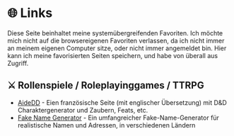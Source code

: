 # 🌐 Links

Diese Seite beinhaltet meine systemübergreifenden Favoriten. Ich möchte mich nicht auf die browsereigenen Favoriten verlassen, da ich nicht immer an meinem eigenen Computer sitze, oder nicht immer angemeldet bin. Hier kann ich meine favorisierten Seiten speichern, und habe von überall aus Zugriff.

## ⚔️ Rollenspiele / Roleplayinggames / TTRPG

* [AideDD](https://www.aidedd.org/en/) - Eien französische Seite (mit englischer Übersetzung) mit D&D Charaktergenerator und Zaubern, Feats, etc.
* [Fake Name Generator](https://de.fakenamegenerator.com/) - Ein umfangreicher Fake-Name-Generator für realistische Namen und Adressen, in verschiedenen Ländern
